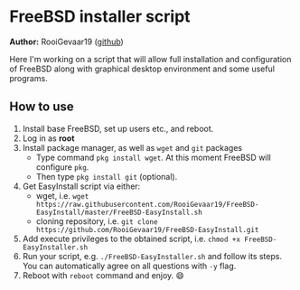 # FreeBSD installer script

**Author:** RooiGevaar19 ([github](https://www.github.com/RooiGevaar19))

Here I'm working on a script that will allow full installation 
and configuration 
of FreeBSD along with graphical desktop environment 
and some useful programs.

## How to use

1. Install base FreeBSD, set up users etc., and reboot.
2. Log in as **root**
3. Install package manager, as well as `wget` and `git` packages
    - Type command `pkg install wget`. At this moment FreeBSD will configure `pkg`.
    - Then type `pkg install git` (optional).  
4. Get EasyInstall script via either:
    - wget, i.e. `wget https://raw.githubusercontent.com/RooiGevaar19/FreeBSD-EasyInstall/master/FreeBSD-EasyInstall.sh`
    - cloning repository, i.e. `git clone https://github.com/RooiGevaar19/FreeBSD-EasyInstall.git`
5. Add execute privileges to the obtained script, i.e. `chmod +x FreeBSD-EasyInstaller.sh`
6. Run your script, e.g. `./FreeBSD-EasyInstaller.sh`
   and follow its steps. You can automatically agree on all questions with `-y` flag.
7. Reboot with `reboot` command and enjoy. :smile:
